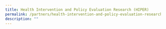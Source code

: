 ```yaml
---
title: Health Intervention and Policy Evaluation Research (HIPER)
permalink: /partners/health-intervention-and-policy-evaluation-research-hiper/
description: ""
---
```

